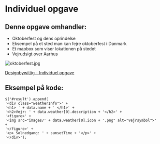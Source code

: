 # Individuel opgave
## Denne opgave omhandler:

* Oktoberfest og dens oprindelse
* Eksempel på et sted man kan fejre oktoberfest i Danmark
* Et mapbox som viser lokationen på stedet
* Vejrudsigt over Aarhus

![oktoberfest.jpg](images/oktoberfest.jpg)

[Designbywittig - Individuel opgave](http://www.designbywittig.dk/eaaa/individual/)


## Eksempel på kode:

~~~
$('#result').append(
'<div class="weatherInfo">' +
'<h1> ' + data.name + ' </h1>' +
'<h2>Vejr: ' + data.weather[0].description + '</h2>' +
'<figure>' +
'<img src="images/' + data.weather[0].icon + '.png" alt="Vejrsymbol">' +
'</figure>' +
'<p> Solnedgang: ' + sunsetTime + '</p>' +
'</div>');
~~~
